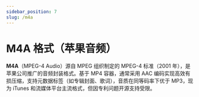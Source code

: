 ```yaml
---
sidebar_position: 7
slug: /m4a
---
```


# M4A 格式（苹果音频）

**M4A**（MPEG-4 Audio）源自 MPEG 组织制定的 MPEG-4 标准（2001 年），是苹果公司推广的音频封装格式。基于 MP4 容器，通常采用 AAC 编码实现高效有损压缩，支持元数据标签（如专辑封面、歌词），音质在同等码率下优于 MP3，现为 iTunes 和流媒体平台主流格式，但因专利问题开源支持受限。
